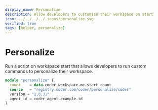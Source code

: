 ```yaml
---
display_name: Personalize
description: Allow developers to customize their workspace on start
icon: ../../../../.icons/personalize.svg
verified: true
tags: [helper, personalize]
---
```


# Personalize

Run a script on workspace start that allows developers to run custom commands to personalize their workspace.

```tf
module "personalize" {
  count    = data.coder_workspace.me.start_count
  source   = "registry.coder.com/coder/personalize/coder"
  version = "1.0.31"
  agent_id = coder_agent.example.id
}
```
